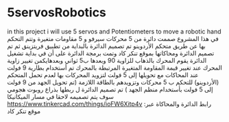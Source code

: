# 5servosRobotics
in this project i will use 5 servos and Potentiometers to move a robotic hand 
في هذا المشروع صممت دائرة من 5 محركات سيرفو و 5 مقاومات متغيرة وتتم التحكم بها عن طريق متحكم الأردوينو 
تم تصميم الدائرة بالبداية من تطبيق فريتزينق ثم تم تصميم الدائرة ومحاكاتها بموقع تنكر كاد 
وتمت برمجة الدائرة على أن في بداية تشغيل الدائرة يقوم المحرك بالذهاب للزاوية 90 وبعدها ب5 ثواني وبعدهايكمن تغيير زاوية المحرك عند تغيير قيمة المقاومة المتغيرة المرتبطة بالمحرك 
تم أستخدام بطارية 9 فولت عند المحاكات مع تحويلها إلى 5 فولت لتزويد المحركات بها لعدم تحمل المتحكم (الأردوينو) للتحكم ب 5 محركات وتزويدهم بالطاقة اللازمة (تم تحويل الجهد من 9 فولت إلى 5 فولت بأستخدام منظم الجهد ) 
  تم تصميم الدائرة ل ربطها بذراع روبوت هجومي سوف يتم تصميمه لاحقا في مسار الميكانيكا   
 https://www.tinkercad.com/things/ioFW6Xitp4v :رابط الدائرة والمحاكاة عبر موقع تنكر كاد 
